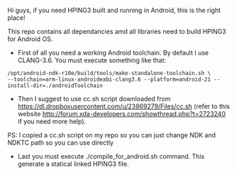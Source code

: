 Hi guys,
if you need HPING3 built and running in Android, this is the right place!

This repo contains all dependancies amd all libraries need to build HPING3 for Android OS.

* First of all you need a working Android toolchain. 
By default I use CLANG-3.6. 
You must execute something like that:

```
/opt/android-ndk-r10e/build/tools/make-standalone-toolchain.sh \
--toolchain=arm-linux-androideabi-clang3.6 --platform=android-21 --install-dir=./androidToolchain
```

* Then I suggest to use cc.sh script downloaded from https://dl.dropboxusercontent.com/u/23869279/Files/cc.sh 
(refer to this website http://forum.xda-developers.com/showthread.php?t=2723240 if you need more help).

PS: I copied a cc.sh script on my repo so you can just change NDK and NDKTC path so you can use directly

* Last you must execute ./compile_for_android.sh command. This generate a statical linked HPING3 file.
